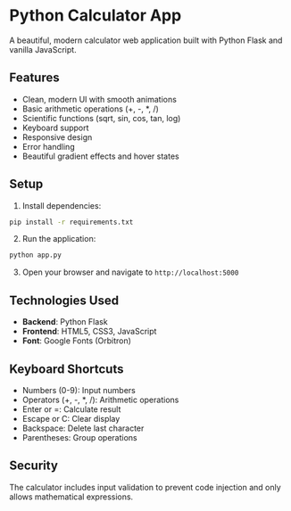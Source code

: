 # Python Calculator App

A beautiful, modern calculator web application built with Python Flask and vanilla JavaScript.

## Features

- Clean, modern UI with smooth animations
- Basic arithmetic operations (+, -, *, /)
- Scientific functions (sqrt, sin, cos, tan, log)
- Keyboard support
- Responsive design
- Error handling
- Beautiful gradient effects and hover states

## Setup

1. Install dependencies:
```bash
pip install -r requirements.txt
```

2. Run the application:
```bash
python app.py
```

3. Open your browser and navigate to `http://localhost:5000`

## Technologies Used

- **Backend**: Python Flask
- **Frontend**: HTML5, CSS3, JavaScript
- **Font**: Google Fonts (Orbitron)

## Keyboard Shortcuts

- Numbers (0-9): Input numbers
- Operators (+, -, *, /): Arithmetic operations
- Enter or =: Calculate result
- Escape or C: Clear display
- Backspace: Delete last character
- Parentheses: Group operations

## Security

The calculator includes input validation to prevent code injection and only allows mathematical expressions.